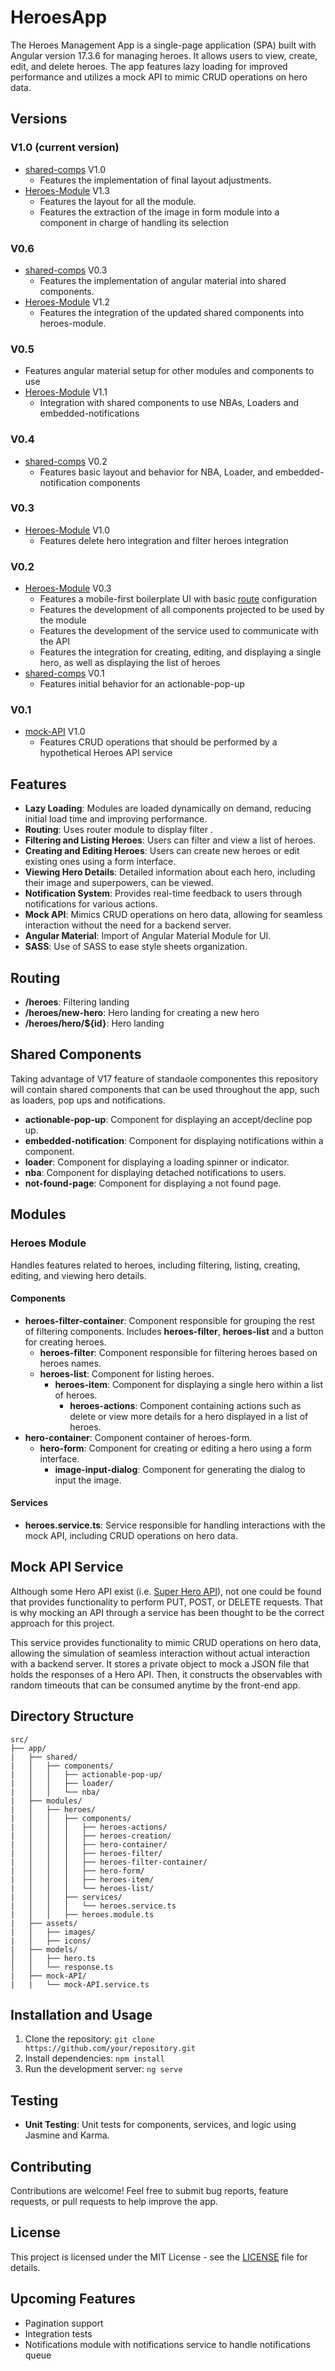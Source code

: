 # HeroesApp

The Heroes Management App is a single-page application (SPA) built with Angular version 17.3.6 for managing heroes. It allows users to view, create, edit, and delete heroes. The app features lazy loading for improved performance and utilizes a mock API to mimic CRUD operations on hero data.

## Versions

### V1.0 (current version)
- [shared-comps](#shared-components) V1.0
  - Features the implementation of final layout adjustments.
- [Heroes-Module](#heroes-module) V1.3
  - Features the layout for all the module.
  - Features the extraction of the image in form module into a component in charge of handling its selection 

### V0.6
- [shared-comps](#shared-components) V0.3
  - Features the implementation of angular material into shared components.
- [Heroes-Module](#heroes-module) V1.2
  - Features the integration of the updated shared components into heroes-module. 

### V0.5
- Features angular material setup for other modules and components to use
- [Heroes-Module](#heroes-module) V1.1
  - Integration with shared components to use NBAs, Loaders and embedded-notifications

### V0.4
- [shared-comps](#shared-components) V0.2
  - Features basic layout and behavior for NBA, Loader, and embedded-notification components

### V0.3
- [Heroes-Module](#heroes-module) V1.0
  - Features delete hero integration and filter heroes integration

### V0.2
- [Heroes-Module](#heroes-module) V0.3
  - Features a mobile-first boilerplate UI with basic [route](#routing) configuration
  - Features the development of all components projected to be used by the module
  - Features the development of the service used to communicate with the API
  - Features the integration for creating, editing, and displaying a single hero, as well as displaying the list of heroes  
- [shared-comps](#shared-components) V0.1
  - Features initial behavior for an actionable-pop-up

### V0.1
- [mock-API](#mock-api-service) V1.0
  - Features CRUD operations that should be performed by a hypothetical Heroes API service

## Features

- **Lazy Loading**: Modules are loaded dynamically on demand, reducing initial load time and improving performance.
- **Routing**: Uses router module to display filter .
- **Filtering and Listing Heroes**: Users can filter and view a list of heroes.
- **Creating and Editing Heroes**: Users can create new heroes or edit existing ones using a form interface.
- **Viewing Hero Details**: Detailed information about each hero, including their image and superpowers, can be viewed.
- **Notification System**: Provides real-time feedback to users through notifications for various actions.
- **Mock API**: Mimics CRUD operations on hero data, allowing for seamless interaction without the need for a backend server.
- **Angular Material**: Import of Angular Material Module for UI.
- **SASS**: Use of SASS to ease style sheets organization.

## Routing

- **/heroes**: Filtering landing
- **/heroes/new-hero**: Hero landing for creating a new hero
- **/heroes/hero/${id}**: Hero landing

## Shared Components

Taking advantage of V17 feature of standaole componentes this repository will contain shared components that can be used throughout the app, such as loaders, pop ups and notifications.

- **actionable-pop-up**: Component for displaying an accept/decline pop up.
- **embedded-notification**: Component for displaying notifications within a component.
- **loader**: Component for displaying a loading spinner or indicator.
- **nba**: Component for displaying detached notifications to users.
- **not-found-page**: Component for displaying a not found page.

## Modules

### Heroes Module

Handles features related to heroes, including filtering, listing, creating, editing, and viewing hero details.

#### Components

- **heroes-filter-container**: Component responsible for grouping the rest of filtering components. Includes **heroes-filter**, **heroes-list** and a button for creating heroes.
  - **heroes-filter**: Component responsible for filtering heroes based on heroes names.
  - **heroes-list**: Component for listing heroes.
    - **heroes-item**: Component for displaying a single hero within a list of heroes.
      - **heroes-actions**: Component containing actions such as delete or view more details for a hero displayed in a list of heroes.
- **hero-container**: Component container of heroes-form.
  - **hero-form**: Component for creating or editing a hero using a form interface.
    - **image-input-dialog**: Component for generating the dialog to input the image.

#### Services

- **heroes.service.ts**: Service responsible for handling interactions with the mock API, including CRUD operations on hero data.

## Mock API Service

Although some Hero API exist (i.e. [Super Hero API](https://superheroapi.com/)), not one could be found that provides functionality to perform PUT, POST, or DELETE requests. That is why mocking an API through a service has been thought to be the correct approach for this project.

This service provides functionality to mimic CRUD operations on hero data, allowing the simulation of seamless interaction without actual interaction with a backend server. It stores a private object to mock a JSON file that holds the responses of a Hero API. Then, it constructs the observables with random timeouts that can be consumed anytime by the front-end app.

## Directory Structure

```
src/
├── app/
|   ├── shared/
|   │   ├── components/
|   │   │   ├── actionable-pop-up/
|   │   │   ├── loader/
|   │   │   └── nba/
|   ├── modules/
|   │   ├── heroes/
|   │   │   ├── components/
|   │   │   │   ├── heroes-actions/
|   │   │   │   ├── heroes-creation/
|   │   │   │   ├── hero-container/
|   │   │   │   ├── heroes-filter/
|   │   │   │   ├── heroes-filter-container/
|   │   │   │   ├── hero-form/
|   │   │   │   ├── heroes-item/
|   │   │   │   └── heroes-list/
|   │   │   ├── services/
|   │   │   │   └── heroes.service.ts
|   │   │   ├── heroes.module.ts
|   ├── assets/
|   │   ├── images/
|   │   ├── icons/
|   ├── models/
│   │   ├── hero.ts
│   │   └── response.ts
|   ├── mock-API/
|   |   └── mock-API.service.ts
```

## Installation and Usage

1. Clone the repository: `git clone https://github.com/your/repository.git`
2. Install dependencies: `npm install`
3. Run the development server: `ng serve`

## Testing

- **Unit Testing**: Unit tests for components, services, and logic using Jasmine and Karma.

## Contributing

Contributions are welcome! Feel free to submit bug reports, feature requests, or pull requests to help improve the app.

## License

This project is licensed under the MIT License - see the [LICENSE](LICENSE) file for details.

## Upcoming Features

- Pagination support
- Integration tests
- Notifications module with notifications service to handle notifications queue